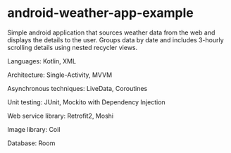 # android-weather-app-example

Simple android application that sources weather data from the web and displays the details to the user. Groups data by date and includes 3-hourly scrolling details using nested recycler views.


Languages: Kotlin, XML

Architecture: Single-Activity, MVVM

Asynchronous techniques: LiveData, Coroutines

Unit testing: JUnit, Mockito with Dependency Injection

Web service library: Retrofit2, Moshi

Image library: Coil

Database: Room